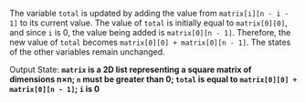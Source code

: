 The variable `total` is updated by adding the value from `matrix[i][n - i - 1]` to its current value. The value of `total` is initially equal to `matrix[0][0]`, and since `i` is 0, the value being added is `matrix[0][n - 1]`. Therefore, the new value of `total` becomes `matrix[0][0] + matrix[0][n - 1]`. The states of the other variables remain unchanged. 

Output State: **`matrix` is a 2D list representing a square matrix of dimensions n×n; `n` must be greater than 0; `total` is equal to `matrix[0][0] + matrix[0][n - 1]`; `i` is 0**